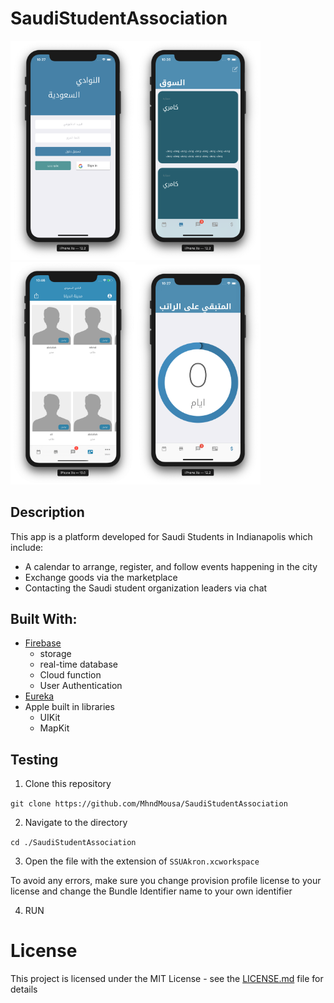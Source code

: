 # SaudiStudentAssociation
<img src="images/1.png" width="200px" /><img src="images/3.png" width="200px" /><img src="images/4.png" width="200px" /><img src="images/2.png" width="200px" />

## Description
This app is a platform developed for Saudi Students in Indianapolis which include:
* A calendar to arrange, register, and follow events happening in the city
* Exchange goods via the marketplace
* Contacting the Saudi student organization leaders via chat


## Built With:

*  [Firebase](firebase.google.com)
    * storage
    * real-time database
    * Cloud function
    * User Authentication
* [Eureka](https://github.com/xmartlabs/Eureka)
* Apple built in libraries
    * UIKit
    * MapKit


## Testing

1. Clone this repository 

`git clone https://github.com/MhndMousa/SaudiStudentAssociation`

2. Navigate to the directory 

`cd ./SaudiStudentAssociation`

3. Open the file with the extension of `SSUAkron.xcworkspace`

To avoid any errors, make sure you change provision profile license to your license and change the Bundle Identifier name to your own identifier 

4. RUN


# License

This project is licensed under the MIT License - see the [LICENSE.md](LICENSE.md) file for details


